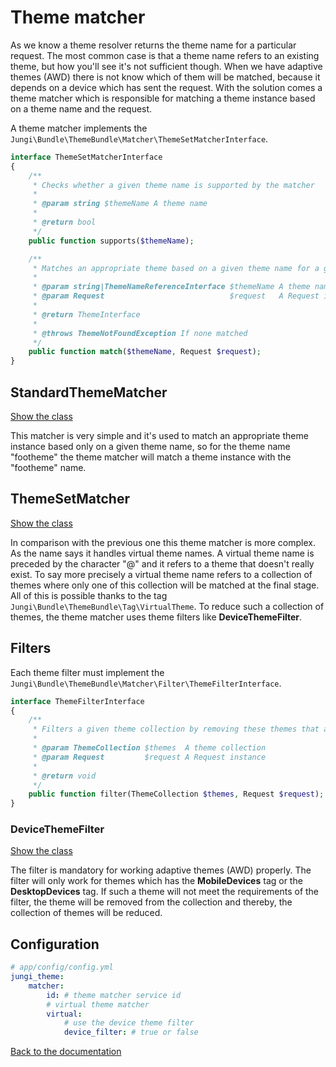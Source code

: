 Theme matcher
=============

As we know a theme resolver returns the theme name for a particular request. The most common case is that a theme name 
refers to an existing theme, but how you'll see it's not sufficient though. When we have adaptive themes (AWD) there is 
not know which of them will be matched, because it depends on a device which has sent the request. With the solution comes 
a theme matcher which is responsible for matching a theme instance based on a theme name and the request.

A theme matcher implements the `Jungi\Bundle\ThemeBundle\Matcher\ThemeSetMatcherInterface`.

```php
interface ThemeSetMatcherInterface
{
    /**
     * Checks whether a given theme name is supported by the matcher
     *
     * @param string $themeName A theme name
     *
     * @return bool
     */
    public function supports($themeName);

    /**
     * Matches an appropriate theme based on a given theme name for a given Request
     *
     * @param string|ThemeNameReferenceInterface $themeName A theme name
     * @param Request                            $request   A Request instance
     *
     * @return ThemeInterface
     *
     * @throws ThemeNotFoundException If none matched
     */
    public function match($themeName, Request $request);
}
```

StandardThemeMatcher
--------------------

[Show the class](https://github.com/piku235/JungiThemeBundle/blob/master/Matcher/StandardThemeMatcher.php)

This matcher is very simple and it's used to match an appropriate theme instance based only on a given theme name, so for 
the theme name "footheme" the theme matcher will match a theme instance with the "footheme" name.

ThemeSetMatcher
-------------------

[Show the class](https://github.com/piku235/JungiThemeBundle/blob/master/Matcher/ThemeSetMatcher.php)

In comparison with the previous one this theme matcher is more complex. As the name says it handles virtual theme
names. A virtual theme name is preceded by the character "@" and it refers to a theme that doesn't really exist. To say 
more precisely a virtual theme name refers to a collection of themes where only one of this collection will be matched 
at the final stage. All of this is possible thanks to the tag `Jungi\Bundle\ThemeBundle\Tag\VirtualTheme`. To reduce such 
a collection of themes, the theme matcher uses theme filters like **DeviceThemeFilter**. 

Filters
-------

Each theme filter must implement the `Jungi\Bundle\ThemeBundle\Matcher\Filter\ThemeFilterInterface`.

```php
interface ThemeFilterInterface
{
    /**
     * Filters a given theme collection by removing these themes that are not suitable'
     *
     * @param ThemeCollection $themes  A theme collection
     * @param Request         $request A Request instance
     *
     * @return void
     */
    public function filter(ThemeCollection $themes, Request $request);
}
```

### DeviceThemeFilter

[Show the class](https://github.com/piku235/JungiThemeBundle/blob/master/Matcher/Filter/DeviceThemeFilter.php)

The filter is mandatory for working adaptive themes (AWD) properly. The filter will only work for themes which has the 
**MobileDevices** tag or the **DesktopDevices** tag. If such a theme will not meet the requirements of the filter, 
the theme will be removed from the collection and thereby, the collection of themes will be reduced.

Configuration
-------------

```yaml
# app/config/config.yml
jungi_theme:
    matcher:
        id: # theme matcher service id
        # virtual theme matcher
        virtual:
            # use the device theme filter
            device_filter: # true or false
```

[Back to the documentation](https://github.com/piku235/JungiThemeBundle/blob/master/Resources/doc/index.md)